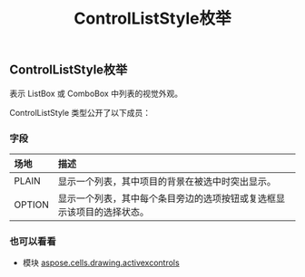 ﻿---
title: ControlListStyle枚举
second_title: Aspose.Cells for Python via .NET API 参考资料
description:
type: docs
weight: 180
url: /zh/python-net/aspose.cells.drawing.activexcontrols/controlliststyle/
is_root: false
---
##  ControlListStyle枚举
表示 ListBox 或 ComboBox 中列表的视觉外观。



ControlListStyle 类型公开了以下成员：

### 字段
|场地|描述|
| :- | :- |
| PLAIN |显示一个列表，其中项目的背景在被选中时突出显示。|
| OPTION |显示一个列表，其中每个条目旁边的选项按钮或复选框显示该项目的选择状态。|



### 也可以看看
* 模块 [aspose.cells.drawing.activexcontrols](..)
